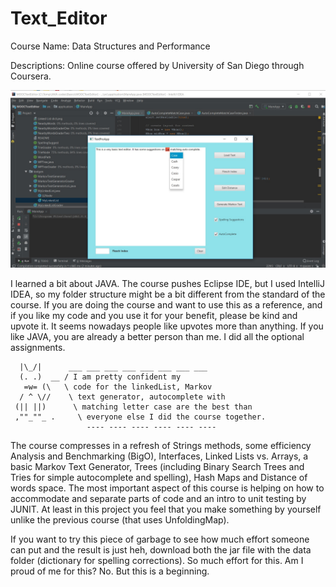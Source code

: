 # Text_Editor


Course Name: Data Structures and Performance

Descriptions: Online course offered by University of San Diego through Coursera.

![Text Editor](TextEditor_pic.jpg)

I learned a bit about JAVA. The course pushes Eclipse IDE, but I used IntelliJ IDEA, so my folder structure might be a bit different from the standard of the course.
If you are doing the course and want to use this as a reference, and if you like my code and you use it for your benefit, please be kind and upvote it. It seems nowadays people like upvotes more than anything. If you like JAVA, you are already a better person than me. I did all the optional assignments. 

      |\_/|      ___ ___ ___ ___ ___ ___ ___ ___ 
      (. .)  __ / I am pretty confident my
       =w= (\   \ code for the linkedList, Markov
      / ^ \//    \ text generator, autocomplete with
     (|| ||)      \ matching letter case are the best than
     ,""_""_ .     \ everyone else I did the course together.
                     ---- ---- ---- ---- ---- ----

The course compresses in a refresh of Strings methods, some efficiency Analysis and Benchmarking (BigO), Interfaces, Linked Lists vs. Arrays, a basic Markov Text Generator, Trees (including Binary Search Trees and Tries for simple autocomplete and spelling), Hash Maps and Distance of words space.
The most important aspect of this course is helping on how to accommodate and separate parts of code and an intro to unit testing by JUNIT. At least in this project you feel that you make something by yourself unlike the previous course (that uses UnfoldingMap).

If you want to try this piece of garbage to see how much effort someone can put and the result is just heh, download both the jar file with the data folder (dictionary for spelling corrections). So much effort for this. Am I proud of me for this? No. But this is a beginning.